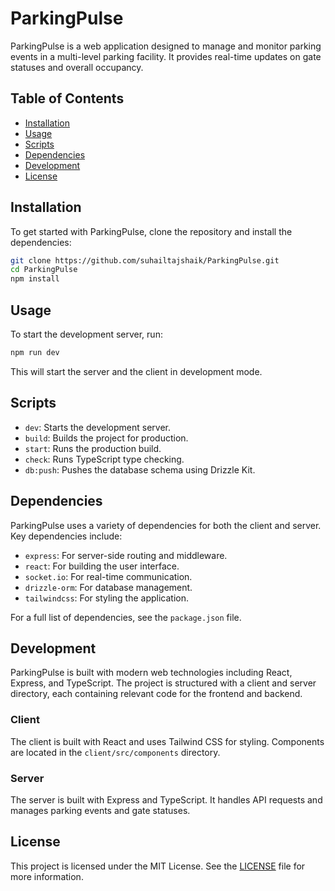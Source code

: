 # ParkingPulse

ParkingPulse is a web application designed to manage and monitor parking events in a multi-level parking facility. It provides real-time updates on gate statuses and overall occupancy.

## Table of Contents

- [Installation](#installation)
- [Usage](#usage)
- [Scripts](#scripts)
- [Dependencies](#dependencies)
- [Development](#development)
- [License](#license)

## Installation

To get started with ParkingPulse, clone the repository and install the dependencies:

```bash
git clone https://github.com/suhailtajshaik/ParkingPulse.git
cd ParkingPulse
npm install
```

## Usage

To start the development server, run:

```bash
npm run dev
```

This will start the server and the client in development mode.

## Scripts

- `dev`: Starts the development server.
- `build`: Builds the project for production.
- `start`: Runs the production build.
- `check`: Runs TypeScript type checking.
- `db:push`: Pushes the database schema using Drizzle Kit.

## Dependencies

ParkingPulse uses a variety of dependencies for both the client and server. Key dependencies include:

- `express`: For server-side routing and middleware.
- `react`: For building the user interface.
- `socket.io`: For real-time communication.
- `drizzle-orm`: For database management.
- `tailwindcss`: For styling the application.

For a full list of dependencies, see the `package.json` file.

## Development

ParkingPulse is built with modern web technologies including React, Express, and TypeScript. The project is structured with a client and server directory, each containing relevant code for the frontend and backend.

### Client

The client is built with React and uses Tailwind CSS for styling. Components are located in the `client/src/components` directory.

### Server

The server is built with Express and TypeScript. It handles API requests and manages parking events and gate statuses.

## License

This project is licensed under the MIT License. See the [LICENSE](LICENSE) file for more information.
